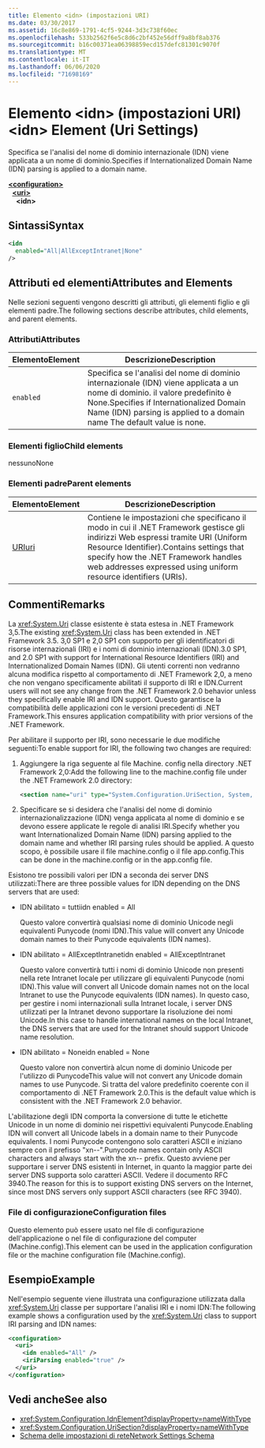```yaml
---
title: Elemento <idn> (impostazioni URI)
ms.date: 03/30/2017
ms.assetid: 16c8e869-1791-4cf5-9244-3d3c738f60ec
ms.openlocfilehash: 533b2562f6e5c8d6c2bf452e56dff9a8bf8ab376
ms.sourcegitcommit: b16c00371ea06398859ecd157defc81301c9070f
ms.translationtype: MT
ms.contentlocale: it-IT
ms.lasthandoff: 06/06/2020
ms.locfileid: "71698169"
---
```

# <a name="idn-element-uri-settings"></a><span data-ttu-id="9bfa4-102">Elemento \<idn> (impostazioni URI)</span><span class="sxs-lookup"><span data-stu-id="9bfa4-102">\<idn> Element (Uri Settings)</span></span>

<span data-ttu-id="9bfa4-103">Specifica se l'analisi del nome di dominio internazionale (IDN) viene applicata a un nome di dominio.</span><span class="sxs-lookup"><span data-stu-id="9bfa4-103">Specifies if Internationalized Domain Name (IDN) parsing is applied to a domain name.</span></span>
  
[**\<configuration>**](../configuration-element.md)  
&nbsp;&nbsp;[**\<uri>**](uri-element-uri-settings.md)  
&nbsp;&nbsp;&nbsp;&nbsp;**\<idn>**  
  
## <a name="syntax"></a><span data-ttu-id="9bfa4-104">Sintassi</span><span class="sxs-lookup"><span data-stu-id="9bfa4-104">Syntax</span></span>  
  
```xml
<idn
  enabled="All|AllExceptIntranet|None"
/>  
```  
  
## <a name="attributes-and-elements"></a><span data-ttu-id="9bfa4-105">Attributi ed elementi</span><span class="sxs-lookup"><span data-stu-id="9bfa4-105">Attributes and Elements</span></span>  
 <span data-ttu-id="9bfa4-106">Nelle sezioni seguenti vengono descritti gli attributi, gli elementi figlio e gli elementi padre.</span><span class="sxs-lookup"><span data-stu-id="9bfa4-106">The following sections describe attributes, child elements, and parent elements.</span></span>  
  
### <a name="attributes"></a><span data-ttu-id="9bfa4-107">Attributi</span><span class="sxs-lookup"><span data-stu-id="9bfa4-107">Attributes</span></span>  

|<span data-ttu-id="9bfa4-108">**Elemento**</span><span class="sxs-lookup"><span data-stu-id="9bfa4-108">**Element**</span></span>|<span data-ttu-id="9bfa4-109">**Descrizione**</span><span class="sxs-lookup"><span data-stu-id="9bfa4-109">**Description**</span></span>|  
|-----------------|---------------------|  
|`enabled`|<span data-ttu-id="9bfa4-110">Specifica se l'analisi del nome di dominio internazionale (IDN) viene applicata a un nome di dominio. il valore predefinito è None.</span><span class="sxs-lookup"><span data-stu-id="9bfa4-110">Specifies if Internationalized Domain Name (IDN) parsing is applied to a domain name The default value is none.</span></span>|  

### <a name="child-elements"></a><span data-ttu-id="9bfa4-111">Elementi figlio</span><span class="sxs-lookup"><span data-stu-id="9bfa4-111">Child elements</span></span>

<span data-ttu-id="9bfa4-112">nessuno</span><span class="sxs-lookup"><span data-stu-id="9bfa4-112">None</span></span>
  
### <a name="parent-elements"></a><span data-ttu-id="9bfa4-113">Elementi padre</span><span class="sxs-lookup"><span data-stu-id="9bfa4-113">Parent elements</span></span>

|<span data-ttu-id="9bfa4-114">**Elemento**</span><span class="sxs-lookup"><span data-stu-id="9bfa4-114">**Element**</span></span>|<span data-ttu-id="9bfa4-115">**Descrizione**</span><span class="sxs-lookup"><span data-stu-id="9bfa4-115">**Description**</span></span>|  
|-----------------|---------------------|  
|[<span data-ttu-id="9bfa4-116">URI</span><span class="sxs-lookup"><span data-stu-id="9bfa4-116">uri</span></span>](uri-element-uri-settings.md)|<span data-ttu-id="9bfa4-117">Contiene le impostazioni che specificano il modo in cui il .NET Framework gestisce gli indirizzi Web espressi tramite URI (Uniform Resource Identifier).</span><span class="sxs-lookup"><span data-stu-id="9bfa4-117">Contains settings that specify how the .NET Framework handles web addresses expressed using uniform resource identifiers (URIs).</span></span>|  

## <a name="remarks"></a><span data-ttu-id="9bfa4-118">Commenti</span><span class="sxs-lookup"><span data-stu-id="9bfa4-118">Remarks</span></span>

<span data-ttu-id="9bfa4-119">La <xref:System.Uri> classe esistente è stata estesa in .NET Framework 3,5.</span><span class="sxs-lookup"><span data-stu-id="9bfa4-119">The existing <xref:System.Uri> class has been extended in .NET Framework 3.5.</span></span> <span data-ttu-id="9bfa4-120">3,0 SP1 e 2,0 SP1 con supporto per gli identificatori di risorse internazionali (IRI) e i nomi di dominio internazionali (IDN).</span><span class="sxs-lookup"><span data-stu-id="9bfa4-120">3.0 SP1, and 2.0 SP1 with support for International Resource Identifiers (IRI) and Internationalized Domain Names (IDN).</span></span> <span data-ttu-id="9bfa4-121">Gli utenti correnti non vedranno alcuna modifica rispetto al comportamento di .NET Framework 2,0, a meno che non vengano specificamente abilitati il supporto di IRI e IDN.</span><span class="sxs-lookup"><span data-stu-id="9bfa4-121">Current users will not see any change from the .NET Framework 2.0 behavior unless they specifically enable IRI and IDN support.</span></span> <span data-ttu-id="9bfa4-122">Questo garantisce la compatibilità delle applicazioni con le versioni precedenti di .NET Framework.</span><span class="sxs-lookup"><span data-stu-id="9bfa4-122">This ensures application compatibility with prior versions of the .NET Framework.</span></span>

<span data-ttu-id="9bfa4-123">Per abilitare il supporto per IRI, sono necessarie le due modifiche seguenti:</span><span class="sxs-lookup"><span data-stu-id="9bfa4-123">To enable support for IRI, the following two changes are required:</span></span>

1. <span data-ttu-id="9bfa4-124">Aggiungere la riga seguente al file Machine. config nella directory .NET Framework 2,0:</span><span class="sxs-lookup"><span data-stu-id="9bfa4-124">Add the following line to the machine.config file under the .NET Framework 2.0 directory:</span></span>
  
    ```xml  
    <section name="uri" type="System.Configuration.UriSection, System, Version=2.0.0.0, Culture=neutral, PublicKeyToken=b77a5c561934e089" />  
    ```  
  
2. <span data-ttu-id="9bfa4-125">Specificare se si desidera che l'analisi del nome di dominio internazionalizzazione (IDN) venga applicata al nome di dominio e se devono essere applicate le regole di analisi IRI.</span><span class="sxs-lookup"><span data-stu-id="9bfa4-125">Specify whether you want Internationalized Domain Name (IDN) parsing applied to the domain name and whether IRI parsing rules should be applied.</span></span> <span data-ttu-id="9bfa4-126">A questo scopo, è possibile usare il file machine.config o il file app.config.</span><span class="sxs-lookup"><span data-stu-id="9bfa4-126">This can be done in the machine.config or in the app.config file.</span></span>

 <span data-ttu-id="9bfa4-127">Esistono tre possibili valori per IDN a seconda dei server DNS utilizzati:</span><span class="sxs-lookup"><span data-stu-id="9bfa4-127">There are three possible values for IDN depending on the DNS servers that are used:</span></span>

- <span data-ttu-id="9bfa4-128">IDN abilitato = tutti</span><span class="sxs-lookup"><span data-stu-id="9bfa4-128">idn enabled = All</span></span>  

     <span data-ttu-id="9bfa4-129">Questo valore convertirà qualsiasi nome di dominio Unicode negli equivalenti Punycode (nomi IDN).</span><span class="sxs-lookup"><span data-stu-id="9bfa4-129">This value will convert any Unicode domain names to their Punycode equivalents (IDN names).</span></span>

- <span data-ttu-id="9bfa4-130">IDN abilitato = AllExceptIntranet</span><span class="sxs-lookup"><span data-stu-id="9bfa4-130">idn enabled = AllExceptIntranet</span></span>

     <span data-ttu-id="9bfa4-131">Questo valore convertirà tutti i nomi di dominio Unicode non presenti nella rete Intranet locale per utilizzare gli equivalenti Punycode (nomi IDN).</span><span class="sxs-lookup"><span data-stu-id="9bfa4-131">This value will convert all Unicode domain names not on the local Intranet to use the Punycode equivalents (IDN names).</span></span> <span data-ttu-id="9bfa4-132">In questo caso, per gestire i nomi internazionali sulla Intranet locale, i server DNS utilizzati per la Intranet devono supportare la risoluzione dei nomi Unicode.</span><span class="sxs-lookup"><span data-stu-id="9bfa4-132">In this case to handle international names on the local Intranet, the DNS servers that are used for the Intranet should support Unicode name resolution.</span></span>

- <span data-ttu-id="9bfa4-133">IDN abilitato = None</span><span class="sxs-lookup"><span data-stu-id="9bfa4-133">idn enabled = None</span></span>

     <span data-ttu-id="9bfa4-134">Questo valore non convertirà alcun nome di dominio Unicode per l'utilizzo di Punycode</span><span class="sxs-lookup"><span data-stu-id="9bfa4-134">This value will not convert any Unicode domain names to use Punycode.</span></span> <span data-ttu-id="9bfa4-135">Si tratta del valore predefinito coerente con il comportamento di .NET Framework 2.0.</span><span class="sxs-lookup"><span data-stu-id="9bfa4-135">This is the default value which is consistent with the .NET Framework 2.0 behavior.</span></span>

 <span data-ttu-id="9bfa4-136">L'abilitazione degli IDN comporta la conversione di tutte le etichette Unicode in un nome di dominio nei rispettivi equivalenti Punycode.</span><span class="sxs-lookup"><span data-stu-id="9bfa4-136">Enabling IDN will convert all Unicode labels in a domain name to their Punycode equivalents.</span></span> <span data-ttu-id="9bfa4-137">I nomi Punycode contengono solo caratteri ASCII e iniziano sempre con il prefisso "xn--".</span><span class="sxs-lookup"><span data-stu-id="9bfa4-137">Punycode names contain only ASCII characters and always start with the xn-- prefix.</span></span> <span data-ttu-id="9bfa4-138">Questo avviene per supportare i server DNS esistenti in Internet, in quanto la maggior parte dei server DNS supporta solo caratteri ASCII. Vedere il documento RFC 3940.</span><span class="sxs-lookup"><span data-stu-id="9bfa4-138">The reason for this is to support existing DNS servers on the Internet, since most DNS servers only support ASCII characters (see RFC 3940).</span></span>

### <a name="configuration-files"></a><span data-ttu-id="9bfa4-139">File di configurazione</span><span class="sxs-lookup"><span data-stu-id="9bfa4-139">Configuration files</span></span>

<span data-ttu-id="9bfa4-140">Questo elemento può essere usato nel file di configurazione dell'applicazione o nel file di configurazione del computer (Machine.config).</span><span class="sxs-lookup"><span data-stu-id="9bfa4-140">This element can be used in the application configuration file or the machine configuration file (Machine.config).</span></span>

## <a name="example"></a><span data-ttu-id="9bfa4-141">Esempio</span><span class="sxs-lookup"><span data-stu-id="9bfa4-141">Example</span></span>

<span data-ttu-id="9bfa4-142">Nell'esempio seguente viene illustrata una configurazione utilizzata dalla <xref:System.Uri> classe per supportare l'analisi IRI e i nomi IDN:</span><span class="sxs-lookup"><span data-stu-id="9bfa4-142">The following example shows a configuration used by the <xref:System.Uri> class to support IRI parsing and IDN names:</span></span>

```xml
<configuration>
  <uri>
    <idn enabled="All" />
    <iriParsing enabled="true" />
  </uri>
</configuration>
```

## <a name="see-also"></a><span data-ttu-id="9bfa4-143">Vedi anche</span><span class="sxs-lookup"><span data-stu-id="9bfa4-143">See also</span></span>

- <xref:System.Configuration.IdnElement?displayProperty=nameWithType>
- <xref:System.Configuration.UriSection?displayProperty=nameWithType>
- [<span data-ttu-id="9bfa4-144">Schema delle impostazioni di rete</span><span class="sxs-lookup"><span data-stu-id="9bfa4-144">Network Settings Schema</span></span>](index.md)

